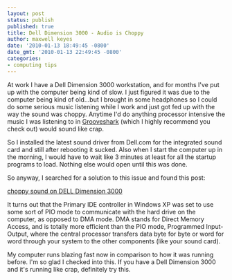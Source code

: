 ```yaml
---
layout: post
status: publish
published: true
title: Dell Dimension 3000 - Audio is Choppy
author: maxwell keyes
date: '2010-01-13 18:49:45 -0800'
date_gmt: '2010-01-13 22:49:45 -0800'
categories:
- computing tips
---
```


At work I have a Dell Dimension 3000 workstation, and for months I've put up
with the computer being kind of slow. I just figured it was due to the
computer being kind of old...but I brought in some headphones so I could do
some serious music listening while I work and just got fed up with the way the
sound was choppy. Anytime I'd do anything processor intensive the music I was
listening to in [Grooveshark][Grooveshark] (which I highly recommend you check
out) would sound like crap.

So I installed the latest sound driver from Dell.com for the integrated sound
card and still after rebooting it sucked. Also when I start the computer up in
the morning, I would have to wait like 3 minutes at least for all the startup
programs to load. Nothing else would open until this was done.

So anyway, I searched for a solution to this issue and found this post:

[choppy sound on DELL Dimension 3000]

It turns out that the Primary IDE controller in Windows XP was set to use some
sort of PIO mode to communicate with the hard drive on the computer, as
opposed to DMA mode. DMA stands for Direct Memory Access, and is totally more
efficient than the PIO mode, Programmed Input-Output, where the central
processor transfers data byte for byte or word for word through your system to
the other components (like your sound card).

My computer runs blazing fast now in comparison to how it was running before.
I'm so glad I checked into this. If you have a Dell Dimension 3000 and it's
running like crap, definitely try this.

[Grooveshark]: http://www.grooveshark.com/
[choppy sound on DELL Dimension 3000]: http://www.softwaretipsandtricks.com/forum/hardware-problems/29157-choppy-sound-dell-dimension-3000-a.html

